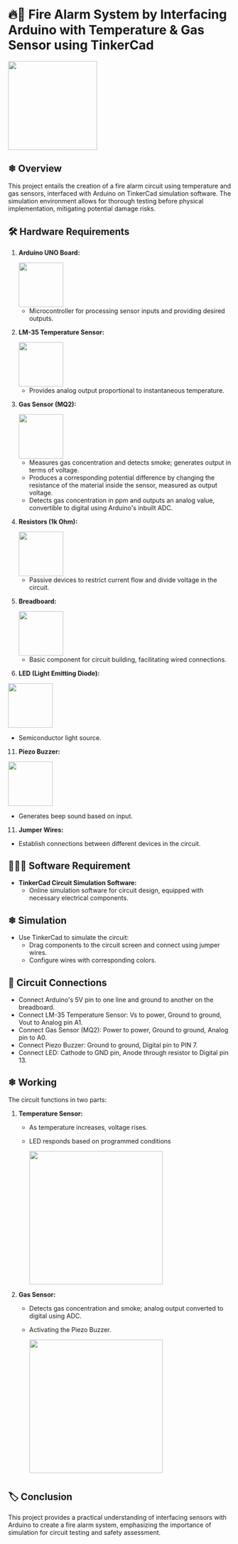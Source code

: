 # 🔥🚒 Fire Alarm System by Interfacing Arduino with Temperature & Gas Sensor using TinkerCad          
  <img src="https://github.com/vivekcrox/projects/assets/133307528/71d7a613-bbbd-444a-9cba-227f2fb93fac" height="200">

## ❄ Overview

This project entails the creation of a fire alarm circuit using temperature and gas sensors, interfaced with Arduino on TinkerCad simulation software. The simulation environment allows for thorough testing before physical implementation, mitigating potential damage risks.

## 🛠 Hardware Requirements

1. **Arduino UNO Board:**
   
   <img src="https://github.com/vivekcrox/projects/assets/133307528/b26edd4e-e4f1-4c5a-bd35-23811b9ea8ab" height="100">
   
   - Microcontroller for processing sensor inputs and providing desired outputs.
  
3. **LM-35 Temperature Sensor:**

   <img src="https://github.com/vivekcrox/projects/assets/133307528/45979346-fad4-4430-8881-2b782efde4fe" height="100">
   
   - Provides analog output proportional to instantaneous temperature.

5. **Gas Sensor (MQ2):**

    <img src="https://github.com/vivekcrox/projects/assets/133307528/3c3fdb72-2fcf-402c-a7ae-aa764696e856" height="100">
    
   - Measures gas concentration and detects smoke; generates output in terms of voltage.
   - Produces a corresponding potential difference by changing the resistance of the material inside the sensor, measured as output voltage.
   - Detects gas concentration in ppm and outputs an analog value, convertible to digital using Arduino's inbuilt ADC.

7. **Resistors (1k Ohm):**
   
    <img src="https://github.com/vivekcrox/projects/assets/133307528/8fda7879-8d9e-44ad-837e-2f5e0ec69cc8" height="100">
   
   - Passive devices to restrict current flow and divide voltage in the circuit.

9. **Breadboard:**
    
   <img src="https://github.com/vivekcrox/projects/assets/133307528/148d2480-125c-48f3-99a7-a8598d44df18" height="100">

   - Basic component for circuit building, facilitating wired connections.

11. **LED (Light Emitting Diode):**
    
<img src="https://github.com/vivekcrox/projects/assets/133307528/765928d1-1b96-4343-abbf-3c7e47c1cb75" height="100">

   - Semiconductor light source.

11. **Piezo Buzzer:**
    
<img src="https://github.com/vivekcrox/projects/assets/133307528/fdaedd2b-f881-49bf-b311-9b16321c00b3" height="100">

   - Generates beep sound based on input.

11. **Jumper Wires:**
   - Establish connections between different devices in the circuit.

## 👩🏻‍💻 Software Requirement

- **TinkerCad Circuit Simulation Software:**
  - Online simulation software for circuit design, equipped with necessary electrical components.

## ❄ Simulation

- Use TinkerCad to simulate the circuit:
  - Drag components to the circuit screen and connect using jumper wires.
  - Configure wires with corresponding colors.

## 🔧 Circuit Connections

- Connect Arduino's 5V pin to one line and ground to another on the breadboard.
- Connect LM-35 Temperature Sensor: Vs to power, Ground to ground, Vout to Analog pin A1.
- Connect Gas Sensor (MQ2): Power to power, Ground to ground, Analog pin to A0.
- Connect Piezo Buzzer: Ground to ground, Digital pin to PIN 7.
- Connect LED: Cathode to GND pin, Anode through resistor to Digital pin 13.

## ❄ Working

The circuit functions in two parts:

1. **Temperature Sensor:**
   - As temperature increases, voltage rises.
   - LED responds based on programmed conditions

     <img src="https://github.com/vivekcrox/projects/assets/133307528/3b2477e3-dc33-40f2-9006-be0ce20af768" height="300">

2. **Gas Sensor:**
   - Detects gas concentration and smoke; analog output converted to digital using ADC.
   - Activating the Piezo Buzzer.

     <img src="https://github.com/vivekcrox/projects/assets/133307528/387a4f00-5642-4de7-b623-bc9a05f26b14" height="300">

#
## 🏷 Conclusion

This project provides a practical understanding of interfacing sensors with Arduino to create a fire alarm system, emphasizing the importance of simulation for circuit testing and safety assessment.
